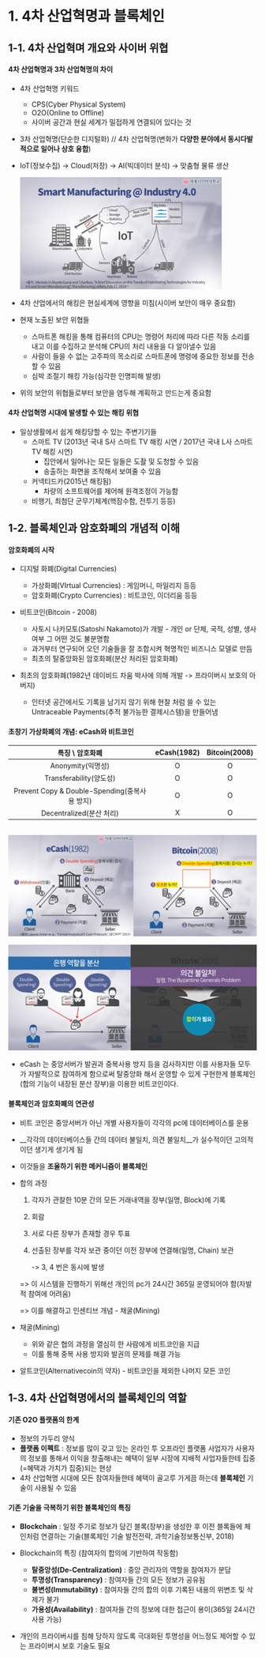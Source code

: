 # 1. 4차 산업혁명과 블록체인



## 1-1. 4차  산업혁며 개요와 사이버 위협


#### 	4차 산업혁명과 3차 산업혁명의 차이

- 4차 산업혁명 키워드
  - CPS(Cyber Physical System)
  - O2O(Online to Offline) 
  - 사이버 공간과 현실 세계가 밀접하게 연결되어 있다는 것
  
- 3차 산업혁명(단순한 디지털화) // 4차 산업혁명(변화가 __다양한 분야에서 동시다발적으로 일어나 상호 융합__)

- IoT(정보수집) -> Cloud(저장) -> AI(빅데이터 분석) -> 맞춤형 물류 생산

  <img src="assets/fig1_1.png" alt="fig1_1" style="zoom:40%;" />

- 4차 산업에서의 해킹은 현실세계에 영향을 미침(사이버 보안이 매우 중요함)

- 현재 노출된 보안 위협들
  - 스마트폰 해킹을 통해 컴퓨터의 CPU는 명령어 처리에 따라 다른 작동 소리를 내고 이를 수집하고 분석해 CPU의 처리 내용을 다 알아낼수 있음
  - 사람이 들을 수 없는 고주파의 목소리로 스마트폰에 명령에 중요한 정보를 전송할 수 있음
  - 심박 조절기 해킹 가능(심각한 인명피해 발생)
  
- 위의 보안의 위협들로부터 보안을 염두해 계획하고 만드는게 중요함

#### 4차 산업혁명 시대에 발생할 수 있는 해킹 위협

- 일상생활에서 쉽게 해킹당할 수 있는 주변기기들
  - 스마트 TV (2013년 국내 S사 스마트 TV 해킹 시연 / 2017년 국내 L사 스마트 TV 해킹 시연) 
    - 집안에서 일어나는 모든 일들은 도촬 및 도청할 수 있음
    - 송출하는 화면을 조작해서 보여줄 수 있음
  - 커넥티드카(2015년 해킹됨)
    - 차량의 소프트웨어를 제어해 원격조정이 가능함
  - 비행기, 최첨단 군무기체계(핵잠수함, 전투기 등등)



## 1-2. 블록체인과 암호화폐의 개념적 이해


#### 암호화폐의 시작

- 디지털 화폐(Digital Currencies)
  - 가상화폐(VIrtual Currencies) : 게임머니, 마일리지 등등
  - 암호화폐(Crypto Currencies) : 비트코인, 이더리움 등등

- 비트코인(Bitcoin - 2008)
  - 사토시 나카모토(Satoshi Nakamoto)가 개발 - 개인 or 단체, 국적, 성별, 생사여부 그 어떤 것도 불분명함
  - 과거부터 연구되어 오던 기술들을 잘 조합시켜 혁명적인 비즈니스 모델로 만듬
  - 최초의 탈중앙화된 암호화폐(분산 처리된 암호화폐)
- 최초의 암호화폐(1982년 데이비드 차움 박사에 의해 개발 -> 프라이버시 보호의 아버지)
  - 인터넷 공간에서도 기록을 남기지 않기 위해 현찰 처럼 쓸 수 있는 Untraceable Payments(추적 불가능한 결제시스템)을 만들어냄

#### 초창기 가상화폐의 개념: eCash와 비트코인

|                특징 \ 암호화폐                | eCash(1982) | Bitcoin(2008) |
| :-------------------------------------------: | :---------: | :-----------: |
|               Anonymity(익명성)               |      O      |       O       |
|            Transferability(양도성)            |      O      |       O       |
| Prevent Copy & Double-Spending(중복사용 방지) |      O      |       O       |
|           Decentralized(분산 처리)            |      X      |       O       |

​	![fig1_2](assets/fig1_2.png)

![fig1_3](assets/fig1_3.png)

- eCash 는 중앙서버가 발권과 중복사용 방지 등을 검사하지만 이를 사용자들 모두가 자발적으로 참여하게 함으로써 탈중앙화 해서 운영할 수 있게 구현한게 블록체인(합의 기능이 내장된 분산 장부)을 이용한 비트코인이다.

#### 블록체인과 암호화폐의 연관성

- 비트 코인은 중앙서버가 아닌 개별 사용자들이 각각의 pc에 데이터베이스를 운용

- __각각의 데이터베이스들 간의 데이터 불일치, 의견 불일치__가 실수적이던 고의적이던 생기게 생기게 됨

- 이것들을 __조율하기 위한 메커니즘이 블록체인__

- 합의 과정

  1. 각자가 관찰한 10분 간의 모든 거래내역을 장부(일명, Block)에 기록

  2. 회람

  3. 서로 다른 장부가 존재할 경우 투표

  4. 선출된 장부를 각자 보관 중이던 이전 장부에 연결해(일명, Chain) 보관

     -> 3, 4 번은 동시에 발생

  => 이 시스템을 진행하기 위해선 개인의 pc가 24시간 365일 운영되어야 함(자발적 참여에 어려움)

  => 이를 해결하고 인센티브 개념 - 채굴(Mining)

- 채굴(Mining)

  - 위와 같은 협의 과정을 열심히 한 사람에게 비트코인을 지급
  - 이를 통해 중복 사용 방지와 발권의 문제를 해결 가능

- 알트코인(Alternativecoin의 약자) - 비트코인을 제외한 나머지 모든 코인



## 1-3. 4차 산업혁명에서의 블록체인의 역할

#### 기존 O2O 플랫폼의 한계

- 정보의 가두리 양식
- __플랫폼 이펙트__ : 정보를 많이 갖고 있는 온라인 투 오프라인 플랫폼 사업자가 사용자의 정보를 통해서 이익을 창출해내는 혜택이 일부 시장에 지배적 사업자들한테 집중(=혜택과 가치가 집중)되는 현상
- 4차 산업혁명 시대에 모든 참여자들한테 혜택이 골고루 가게끔 하는데 __블록체인__ 기술이 사용될 수 있음

#### 기존 기술을 극복하기 위한 블록체인의 특징

- __Blockchain__ : 일정 주기로 정보가 담긴 블록(장부)을 생성한 후 이전 블록들에 체인처럼 연결하는 기술(블록체인 기술 발전전략, 과학기술정보통신부, 2018)

- Blockchain의 특징 (참여자의 합의에 기반하여 작동함)

  - __탈중앙성(De-Centralization)__ : 중앙 관리자의 역할을 참여자가 분담
  - __투명성(Transparency)__ : 참여자들 간의 모든 정보가 공유됨
  - __불변성(Immutability)__ : 참여자들 간의 합의  이후 기록된 내용의 위변조 및 삭제가 불가
  - __가용성(Availability)__ : 참여자들 간의 정보에 대한 접근이 용이(365일 24시간 사용 가능)
- 개인의 프라이버시를 침해 당하지 않도록 극대화된 투명성을 어느정도 제어할 수 있는 프라이버시 보호 기술도 필요
